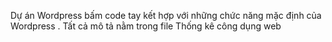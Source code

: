 Dự án Wordpress bấm code tay kết hợp với những chức năng mặc định của Wordpress . Tất cả mô tả nằm trong file Thống kê công dụng web 

